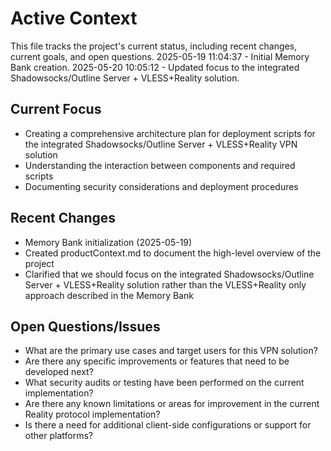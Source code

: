 # Active Context

This file tracks the project's current status, including recent changes, current goals, and open questions.
2025-05-19 11:04:37 - Initial Memory Bank creation.
2025-05-20 10:05:12 - Updated focus to the integrated Shadowsocks/Outline Server + VLESS+Reality solution.

## Current Focus

* Creating a comprehensive architecture plan for deployment scripts for the integrated Shadowsocks/Outline Server + VLESS+Reality VPN solution
* Understanding the interaction between components and required scripts
* Documenting security considerations and deployment procedures

## Recent Changes

* Memory Bank initialization (2025-05-19)
* Created productContext.md to document the high-level overview of the project
* Clarified that we should focus on the integrated Shadowsocks/Outline Server + VLESS+Reality solution rather than the VLESS+Reality only approach described in the Memory Bank

## Open Questions/Issues

* What are the primary use cases and target users for this VPN solution?
* Are there any specific improvements or features that need to be developed next?
* What security audits or testing have been performed on the current implementation?
* Are there any known limitations or areas for improvement in the current Reality protocol implementation?
* Is there a need for additional client-side configurations or support for other platforms?